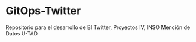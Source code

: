 # GitOps-Twitter
Repositorio para el desarrollo de BI Twitter, Proyectos IV, INSO Mención de Datos U-TAD
